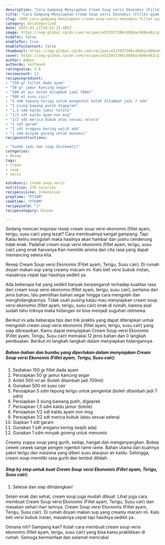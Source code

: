 ```yaml
---
description: "Cara Gampang Menyiapkan Cream Soup versi Ekonomis (Fillet ayam, Terigu, Susu cair) yang Bisa Manjain Lidah, Buat Buka Puasa Sempurna"
title: "Cara Gampang Menyiapkan Cream Soup versi Ekonomis (Fillet ayam, Terigu, Susu cair) yang Bisa Manjain Lidah, Buat Buka Puasa Sempurna"
slug: 1905-cara-gampang-menyiapkan-cream-soup-versi-ekonomis-fillet-ayam-terigu-susu-cair-yang-bisa-manjain-lidah-buat-buka-puasa-sempurna
category: Uncategorized
date: 2022-03-21T20:53:23.495Z
image: https://img-global.cpcdn.com/recipes/e523937386cd888a/680x482cq70/cream-soup-versi-ekonomis-fillet-ayam-terigu-susu-cair-foto-resep-utama.jpg
hideToc: false
enableToc: true
enableTocContent: false
thumbnail: https://img-global.cpcdn.com/recipes/e523937386cd888a/680x482cq70/cream-soup-versi-ekonomis-fillet-ayam-terigu-susu-cair-foto-resep-utama.jpg
cover: https://img-global.cpcdn.com/recipes/e523937386cd888a/680x482cq70/cream-soup-versi-ekonomis-fillet-ayam-terigu-susu-cair-foto-resep-utama.jpg
author: Admin
authorAv: notfound
ratingvalue: 3.6
reviewcount: 13
recipeingredient:
- "150 gr fillet dada ayam"
- "50 gr jamur kancing segar"
- "500 ml air boleh ditambah jadi 700ml"
- "500 ml susu cair"
- "5 sdm tepung terigu untuk pengental boleh ditambah jadi 7 sdm"
- "3 siung bawang putih digeprek"
- "1,5 sdm kaldu jamur totole"
- "1/2 sdt kaldu ayam non msg"
- "1/2 sdt merica bubuk atau sesuai selera"
- "1 sdt garam"
- "1 sdt oregano kering wajib ada"
- "1 sdm minyak goreng untuk menumis"
recipeinstructions:

- "Sudah jadi dan siap dinikmati!"
categories:
- Resep
tags:
- cream
- soup
- versi

katakunci: cream soup versi 
nutrition: 278 calories
recipecuisine: Indonesian
preptime: "PT34M"
cooktime: "PT60M"
recipeyield: "1"
recipecategory: Dinner

---
```



Sedang mencari inspirasi resep cream soup versi ekonomis (fillet ayam, terigu, susu cair) yang lezat? Cara membuatnya sangat gampang. Tapi Kalau keliru mengolah maka hasilnya akan hambar dan justru cenderung tidak enak. Padahal cream soup versi ekonomis (fillet ayam, terigu, susu cair) yang enak harusnya Kan memiliki aroma dan cita rasa yang dapat memancing selera kita.


Resep Cream Soup versi Ekonomis (Fillet ayam, Terigu, Susu cair). Di rumah doyan makan sup yang creamy macam ini. Kalo beli versi bubuk instan, masaknya cepat tapi hasilnya sedikit ya.

Ada beberapa hal yang sedikit banyak berpengaruh terhadap kualitas rasa dari cream soup versi ekonomis (fillet ayam, terigu, susu cair), pertama dari jenis bahan, lalu pemilihan bahan segar hingga cara mengolah dan menghidangkannya. Tidak usah pusing kalau mau menyiapkan cream soup versi ekonomis (fillet ayam, terigu, susu cair) enak di rumah, karena asal sudah tahu triknya maka hidangan ini bisa menjadi suguhan istimewa.


Berikut ini ada beberapa tips dan trik praktis yang dapat diterapkan untuk mengolah cream soup versi ekonomis (fillet ayam, terigu, susu cair) yang siap dikreasikan. Kamu dapat menyiapkan Cream Soup versi Ekonomis (Fillet ayam, Terigu, Susu cair) memakai 12 jenis bahan dan 0 langkah pembuatan. Berikut ini langkah-langkah dalam menyiapkan hidangannya.

<!--inarticleads1-->

##### Bahan-bahan dan bumbu yang diperlukan dalam menyiapkan Cream Soup versi Ekonomis (Fillet ayam, Terigu, Susu cair):

1. Sediakan 150 gr fillet dada ayam
1. Persiapkan 50 gr jamur kancing segar
1. Ambil 500 ml air (boleh ditambah jadi 700ml)
1. Gunakan 500 ml susu cair
1. Persiapkan 5 sdm tepung terigu untuk pengental (boleh ditambah jadi 7 sdm)
1. Persiapkan 3 siung bawang putih, digeprek
1. Persiapkan 1,5 sdm kaldu jamur (totole)
1. Persiapkan 1/2 sdt kaldu ayam non msg
1. Persiapkan 1/2 sdt merica bubuk (atau sesuai selera)
1. Siapkan 1 sdt garam
1. Gunakan 1 sdt oregano kering (wajib ada)
1. Gunakan 1 sdm minyak goreng untuk menumis


Creamy zuppa soup yang gurih, sedap, hangat dan mengenyangkan. Bokep cewek cewek sange pengen ngentot rame rame. Bahan utama dari kuahnya yakni terigu dan maizena yang diberi susu ataupun air kaldu. Sehingga, cream soup memiliki rasa gurih dan lembut dilidah. 

<!--inarticleads2-->

##### Step by step untuk buat Cream Soup versi Ekonomis (Fillet ayam, Terigu, Susu cair):


1. Selesai dan siap dihidangkan!

Selain enak dan sehat, cream soup juga mudah dibuat. Lihat juga cara membuat Cream Soup versi Ekonomis (Fillet ayam, Terigu, Susu cair) dan masakan sehari-hari lainnya. Cream Soup versi Ekonomis (Fillet ayam, Terigu, Susu cair). Di rumah doyan makan sup yang creamy macam ini. Kalo beli versi bubuk instan, masaknya cepat tapi hasilnya sedikit ya.. 

Gimana nih? Gampang kan? Itulah cara membuat cream soup versi ekonomis (fillet ayam, terigu, susu cair) yang bisa kamu praktikkan di rumah. Semoga bermanfaat dan selamat mencoba!
